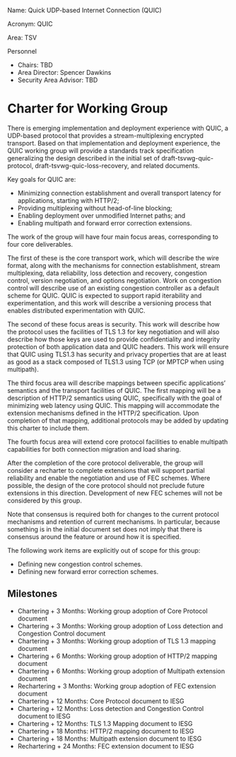 Name: Quick UDP-based Internet Connection (QUIC)

Acronym: QUIC

Area: TSV

Personnel

 * Chairs: TBD
 * Area Director: Spencer Dawkins
 * Security Area Advisor: TBD

# Charter for Working Group

There is emerging implementation and deployment experience with QUIC, a UDP-based protocol that provides a stream-multiplexing encrypted transport. Based on that implementation and deployment experience, the QUIC working group will provide a standards track specification generalizing the design described in the initial set of draft-tsvwg-quic-protocol, draft-tsvwg-quic-loss-recovery, and related documents. 

Key goals for QUIC are: 
 * Minimizing connection establishment and overall transport latency for applications, starting with HTTP/2; 
 * Providing multiplexing without head-of-line blocking; 
 * Enabling deployment over unmodified Internet paths; and 
 * Enabling multipath and forward error correction extensions.

The work of the group will have four main focus areas, corresponding to four core deliverables. 

The first of these is the core transport work, which will describe the wire format, along with the mechanisms for connection establishment, stream multiplexing, data reliability, loss detection and recovery, congestion control, version negotiation, and options negotiation. Work on congestion control will describe use of an existing congestion controller as a default scheme for QUIC. QUIC is expected to support rapid iterability and experimentation, and this work will describe a versioning process that enables distributed experimentation with QUIC. 

The second of these focus areas is security. This work will describe how the protocol uses the facilities of TLS 1.3 for key negotiation and will also describe how those keys are used to provide confidentiality and integrity protection of both application data and QUIC headers. This work will ensure that QUIC using TLS1.3 has security and privacy properties that are at least as good as a stack composed of TLS1.3 using TCP (or MPTCP when using multipath).

The third focus area will describe mappings between specific applications’ semantics and the transport facilities of QUIC. The first mapping will be a description of HTTP/2 semantics using QUIC, specifically with the goal of minimizing web latency using QUIC. This mapping will accommodate the extension mechanisms defined in the HTTP/2 specification. Upon completion of that mapping, additional protocols may be added by updating this charter to include them.

The fourth focus area will extend core protocol facilities to enable multipath capabilities for both connection migration and load sharing.

After the completion of the core protocol deliverable, the group will consider a recharter to complete extensions that will support partial reliability and enable the negotiation and use of FEC schemes. Where possible, the design of the core protocol should not preclude future extensions in this direction. Development of new FEC schemes will not be considered by this group.

Note that consensus is required both for changes to the current protocol mechanisms and retention of current mechanisms. In particular, because something is in the initial document set does not imply that there is consensus around the feature or around how it is specified.

The following work items are explicitly out of scope for this group:
* Defining new congestion control schemes.
* Defining new forward error correction schemes.

## Milestones

* Chartering + 3 Months: Working group adoption of Core Protocol document
* Chartering + 3 Months: Working group adoption of Loss detection and Congestion Control document
* Chartering + 3 Months: Working group adoption of TLS 1.3 mapping document
* Chartering + 6 Months: Working group adoption of HTTP/2 mapping document
* Chartering + 6 Months: Working group adoption of Multipath extension document
* Rechartering + 3 Months: Working group adoption of FEC extension document
* Chartering + 12 Months: Core Protocol document to IESG
* Chartering + 12 Months: Loss detection and Congestion Control document to IESG
* Chartering + 12 Months: TLS 1.3 Mapping document to IESG
* Chartering + 18 Months: HTTP/2 mapping document to IESG
* Chartering + 18 Months: Multipath extension document to IESG
* Rechartering + 24 Months: FEC extension document to IESG

